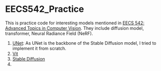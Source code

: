 # EECS542_Practice

This is practice code for interesting models mentioned in [EECS 542: Advanced Topics in Computer Vision](https://web.eecs.umich.edu/~ahowens/eecs542/w24/). They include diffusion model, transformer, Neural Radiance Field (NeRF).

1. [UNet](https://arxiv.org/abs/1505.04597): As UNet is the backbone of the Stable Diffusion model, I tried to implement it from scratch.
2. [Vit](https://arxiv.org/abs/2010.11929)
3. [Stable Diffusion](https://arxiv.org/abs/2112.10752)
5. 
